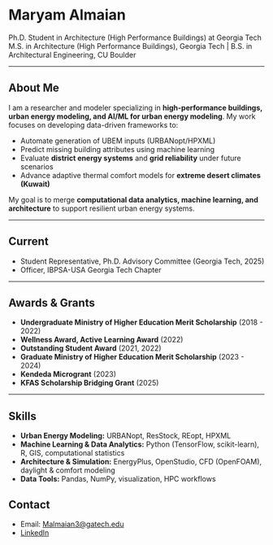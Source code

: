 # Maryam Almaian

Ph.D. Student in Architecture (High Performance Buildings) at Georgia Tech 
M.S. in Architecture (High Performance Buildings), Georgia Tech | B.S. in Architectural Engineering, CU Boulder

---

## About Me
I am a researcher and modeler specializing in **high-performance buildings, urban energy modeling, and AI/ML for urban energy modeling**. My work focuses on developing data-driven frameworks to:

- Automate generation of UBEM inputs (URBANopt/HPXML)  
- Predict missing building attributes using machine learning  
- Evaluate **district energy systems** and **grid reliability** under future scenarios  
- Advance adaptive thermal comfort models for **extreme desert climates (Kuwait)**  

My goal is to merge **computational data analytics, machine learning, and architecture** to support resilient urban energy systems.

---

## Current 
- Student Representative, Ph.D. Advisory Committee (Georgia Tech, 2025)  
- Officer, IBPSA-USA Georgia Tech Chapter  

---

## Awards & Grants
- **Undergraduate Ministry of Higher Education Merit Scholarship** (2018 - 2022)
- **Wellness Award, Active Learning Award** (2022)  
- **Outstanding Student Award** (2021, 2022) 
- **Graduate Ministry of Higher Education Merit Scholarship** (2023 - 2024)  
- **Kendeda Microgrant** (2023)   
- **KFAS Scholarship Bridging Grant** (2025)  
---

## Skills
- **Urban Energy Modeling:** URBANopt, ResStock, REopt, HPXML  
- **Machine Learning & Data Analytics:** Python (TensorFlow, scikit-learn), R, GIS, computational statistics  
- **Architecture & Simulation:** EnergyPlus, OpenStudio, CFD (OpenFOAM), daylight & comfort modeling  
- **Data Tools:** Pandas, NumPy, visualization, HPC workflows  


## Contact
- Email: Malmaian3@gatech.edu 
- [LinkedIn](https://linkedin.com/in/maryam-almaian)  
